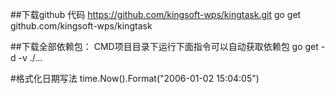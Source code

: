 ##下载github 代码 https://github.com/kingsoft-wps/kingtask.git
 go get github.com/kingsoft-wps/kingtask

##下载全部依赖包：
CMD项目目录下运行下面指令可以自动获取依赖包
go get -d -v ./...


#格式化日期写法
time.Now().Format("2006-01-02 15:04:05")